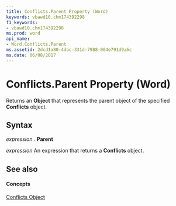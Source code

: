 ```yaml
---
title: Conflicts.Parent Property (Word)
keywords: vbawd10.chm174392298
f1_keywords:
- vbawd10.chm174392298
ms.prod: word
api_name:
- Word.Conflicts.Parent
ms.assetid: 2dcd1a80-4dbc-331d-7988-004e791d9a6c
ms.date: 06/08/2017
---
```



# Conflicts.Parent Property (Word)

Returns an  **Object** that represents the parent object of the specified **Conflicts** object.


## Syntax

 _expression_ . **Parent**

 _expression_ An expression that returns a **Conflicts** object.


## See also


#### Concepts


[Conflicts Object](conflicts-object-word.md)

